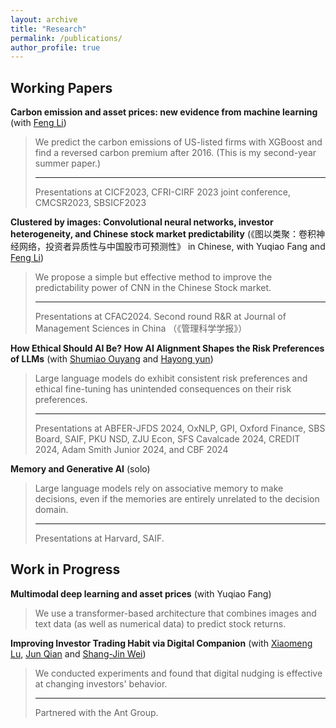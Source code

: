 ```yaml
---
layout: archive
title: "Research"
permalink: /publications/
author_profile: true
---
```


<!-- {% if author.googlescholar %}
  You can also find my articles on <u><a href="{{author.googlescholar}}">my Google Scholar profile</a>.</u>
{% endif %}

{% include base_path %}

{% for post in site.publications reversed %}
  {% include archive-single.html %}
{% endfor %} -->

Working Papers
------

**Carbon emission and asset prices: new evidence from machine learning** (with [Feng Li](https://en.saif.sjtu.edu.cn/faculty-research/li-feng))

<!---&nbsp;&nbsp;&nbsp;&nbsp;&nbsp;&nbsp;&nbsp;&nbsp;&nbsp;&nbsp;&nbsp;&nbsp;&nbsp;&nbsp;&nbsp;&nbsp;*We predict the carbon emissions of US-listed firms with XGBoost and find a reversed carbon premium after 2016. (This is my second-year summer paper.)* -->

<blockquote>
We predict the carbon emissions of US-listed firms with XGBoost and find a reversed carbon premium after 2016. (This is my second-year summer paper.)<br>

---

Presentations at CICF2023, CFRI-CIRF 2023 joint conference, CMCSR2023, SBSICF2023
</blockquote>

<!---&nbsp;&nbsp;&nbsp;&nbsp;&nbsp;&nbsp;&nbsp;&nbsp;&nbsp;&nbsp;&nbsp;&nbsp;&nbsp;&nbsp;&nbsp;&nbsp;*Presentations at CICF 2023, 2023CFRI&CIRF Joint Conference, SBSICF 2023, CMCSR 2023. (Manuscript [here](https://github.com/thegreenflamingo/academicpages.github.io/blob/master/_publications/carbon.pdf), slides [here](https://github.com/thegreenflamingo/academicpages.github.io/blob/master/_publications/carbon_emission_pre.pdf))*-->




**Clustered by images: Convolutional neural networks, investor heterogeneity, and Chinese stock market predictability** (《图以类聚：卷积神经网络，投资者异质性与中国股市可预测性》 in Chinese, with Yuqiao Fang and [Feng Li](https://en.saif.sjtu.edu.cn/faculty-research/li-feng))

<blockquote>
We propose a simple but effective method to improve the predictability power of CNN in the Chinese Stock market.<br>

---

Presentations at CFAC2024. Second round R&R at Journal of Management Sciences in China （《管理科学学报》）
</blockquote>

<!---&nbsp;&nbsp;&nbsp;&nbsp;&nbsp;&nbsp;&nbsp;&nbsp;&nbsp;&nbsp;&nbsp;&nbsp;&nbsp;&nbsp;&nbsp;&nbsp;*We propose a simple but effective method to improve the predictability power of CNN in the Chinese Stock market.*--> <!---(Manuscript [here](https://github.com/thegreenflamingo/academicpages.github.io/blob/master/_publications/CNN.pdf))-->


**How Ethical Should AI Be? How AI Alignment Shapes the Risk Preferences of LLMs** (with [Shumiao Ouyang](https://www.shumiaoouyang.com/) and [Hayong yun](https://sites.google.com/view/hayongyun/home))


<blockquote>
Large language models do exhibit consistent risk preferences and ethical fine-tuning has unintended consequences on their risk preferences.<br>

---

Presentations at ABFER-JFDS 2024, OxNLP, GPI, Oxford Finance, SBS Board, SAIF, PKU NSD, ZJU Econ, SFS Cavalcade 2024, CREDIT 2024, Adam Smith Junior 2024, and CBF 2024
</blockquote>
<!---&nbsp;&nbsp;&nbsp;&nbsp;&nbsp;&nbsp;&nbsp;&nbsp;&nbsp;&nbsp;&nbsp;&nbsp;&nbsp;&nbsp;&nbsp;&nbsp;*Large language models do exhibit consistent risk preferences and ethical finetuning has unintended consequences on their risk preferences.*-->


**Memory and Generative AI** (solo)


<blockquote>
Large language models rely on associative memory to make decisions, even if the memories are entirely unrelated to the decision domain. 

---

Presentations at Harvard, SAIF. 
</blockquote>
<!---&nbsp;&nbsp;&nbsp;&nbsp;&nbsp;&nbsp;&nbsp;&nbsp;&nbsp;&nbsp;&nbsp;&nbsp;&nbsp;&nbsp;&nbsp;&nbsp;*Large language models do exhibit consistent risk preferences and ethical finetuning has unintended consequences on their risk preferences.*-->






Work in Progress
------

<!---**Private Responsible Engagements and ESG Performance** (with [Danting Chang](https://www.glxy.sdu.edu.cn/info/1091/5914.htm) and [Guanmin Liao](https://en.rmbs.ruc.edu.cn/Faculty/Faculty/allTeacher/22dbcf0d34ad4157bedd814af4b5e70f.htm) )


&nbsp;&nbsp;&nbsp;&nbsp;&nbsp;&nbsp;&nbsp;&nbsp;&nbsp;&nbsp;&nbsp;&nbsp;&nbsp;&nbsp;&nbsp;&nbsp;*Institutional investors visit firms "privately", which improves firms' ESG performance.*-->

<!---(Manuscript [here](https://github.com/thegreenflamingo/academicpages.github.io/blob/master/_publications/rspengg.pdf))-->


**Multimodal deep learning and asset prices** (with Yuqiao Fang)

<blockquote>
We use a transformer-based architecture that combines images and text data (as well as numerical data) to predict stock returns.
</blockquote>
<!---&nbsp;&nbsp;&nbsp;&nbsp;&nbsp;&nbsp;&nbsp;&nbsp;&nbsp;&nbsp;&nbsp;&nbsp;&nbsp;&nbsp;&nbsp;&nbsp;*We use a transformer-based architecture that combines images and text data (as well as numerical data) to predict stock returns.*-->


**Improving Investor Trading Habit via Digital Companion** (with [Xiaomeng Lu](https://sites.google.com/view/xiaomenglu/home), [Jun Qian](https://fisf.fudan.edu.cn/en_show-112-69.html) and [Shang-Jin Wei](https://business.columbia.edu/faculty/people/shang-jin-wei))


<blockquote>
We conducted experiments and found that digital nudging is effective at changing investors' behavior.<br>

---

Partnered with the Ant Group. 
</blockquote>




<!---**Misclassified green patents** 

&nbsp;&nbsp;&nbsp;&nbsp;&nbsp;&nbsp;&nbsp;&nbsp;&nbsp;&nbsp;&nbsp;&nbsp;&nbsp;&nbsp;&nbsp;&nbsp;*Some non-green patents are misclassified as green patents (type II error), whereas some other green patents are misclassified to be non-green (type I error).*-->

<!---
**Peacock’s Feathers: Strategic disclosure in mutual fund annual reports** (Seems like a forever working project)

*Fund managers with good past performance tend to differentiate themselves by reporting differently to distinguish their superior investing skills.*-->








